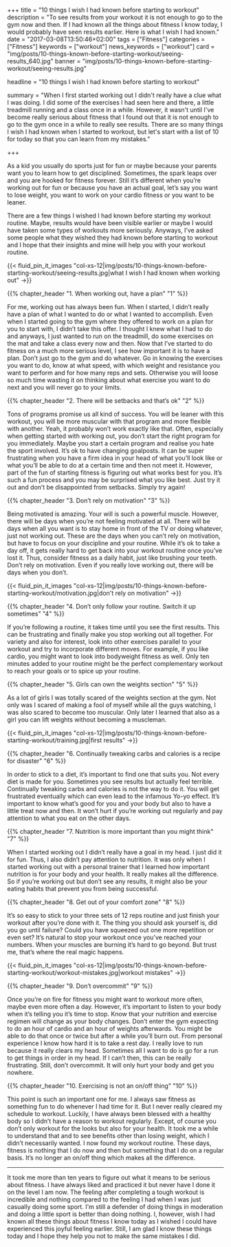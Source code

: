 +++
title = "10 things I wish I had known before starting to workout"
description = "To see results from your workout it is not enough to go to the gym now and then. If I had known all the things about fitness I know today, I would probably have seen results earlier. Here is what I wish I had known."
date = "2017-03-08T13:50:46+02:00"
tags = ["Fitness"]
categories = ["Fitness"]
keywords = ["workout"]
news_keywords = ["workout"]
card = "img/posts/10-things-known-before-starting-workout/seeing-results_640.jpg"
banner = "img/posts/10-things-known-before-starting-workout/seeing-results.jpg"

headline = "10 things I wish I had known before starting to workout"

summary = "When I first started working out I didn't really have a clue what I was doing. I did some of the exercises I had seen here and there, a little treadmill running and a class once in a while. However, it wasn't until I've become really serious about fitness that I found out that it is not enough to go to the gym once in a while to really see results. There are so many things I wish I had known when I started to workout, but let's start with a list of 10 for today so that you can learn from my mistakes."

+++

As a kid you usually do sports just for fun or maybe because your parents want you to learn how to get disciplined. Sometimes, the spark leaps over and you are hooked for fitness forever. Still it’s different when you’re working out for fun or because you have an actual goal, let’s say you want to lose weight, you want to work on your cardio fitness or you want to be leaner.

There are a few things I wished I had known before starting my workout routine. Maybe, results would have been visible earlier or maybe I would have taken some types of workouts more seriously. Anyways, I’ve asked some people what they wished they had known before starting to workout and I hope that their insights and mine will help you with your workout routine.

{{< fluid_pin_it_images
  "col-xs-12|img/posts/10-things-known-before-starting-workout/seeing-results.jpg|what I wish I had known when working out"
->}}

{{% chapter_header "1. When working out, have a plan" "1" %}}

For me, working out has always been fun. When I started, I didn’t really have a plan of what I wanted to do or what I wanted to accomplish. Even when I started going to the gym where they offered to work on a plan for you to start with, I didn’t take this offer. I thought I knew what I had to do and anyways, I just wanted to run on the treadmill, do some exercises on the mat and take a class every now and then. Now that I’ve started to do fitness on a much more serious level, I see how important it is to have a plan. Don’t just go to the gym and do whatever. Go in knowing the exercises you want to do, know at what speed, with which weight and resistance you want to perform and for how many reps and sets. Otherwise you will loose so much time wasting it on thinking about what exercise you want to do next and you will never go to your limits.

{{% chapter_header "2. There will be setbacks and that’s ok" "2" %}}

Tons of programs promise us all kind of success. You will be leaner with this workout, you will be more muscular with that program and more flexible with another. Yeah, it probably won’t work exactly like that. Often, especially when getting started with working out, you don’t start the right program for you immediately. Maybe you start a certain program and realise you hate the sport involved. It’s ok to have changing goalposts. It can be super frustrating when you have a firm idea in your head of what you’ll look like or what you’ll be able to do at a certain time and then not meet it. However, part of the fun of starting fitness is figuring out what works best for you. It’s such a fun process and you may be surprised what you like best. Just try it out and don’t be disappointed from setbacks. Simply try again!

{{% chapter_header "3. Don’t rely on motivation" "3" %}}

Being motivated is amazing. Your will is such a powerful muscle. However, there will be days when you’re not feeling motivated at all. There will be days when all you want is to stay home in front of the TV or doing whatever, just not working out. These are the days when you can’t rely on motivation, but have to focus on your discipline and your routine. While it’s ok to take a day off, it gets really hard to get back into your workout routine once you’ve lost it. Thus, consider fitness as a daily habit, just like brushing your teeth. Don’t rely on motivation. Even if you really love working out, there will be days when you don’t. 

{{< fluid_pin_it_images
  "col-xs-12|img/posts/10-things-known-before-starting-workout/motivation.jpg|don't rely on motivation"
->}}

{{% chapter_header "4. Don’t only follow your routine. Switch it up sometimes" "4" %}}

If you’re following a routine, it takes time until you see the first results. This can be frustrating and finally make you stop working out all together. For variety and also for interest, look into other exercises parallel to your workout and try to incorporate different moves. For example, if you like cardio, you might want to look into bodyweight fitness as well. Only ten minutes added to your routine might be the perfect complementary workout to reach your goals or to spice up your routine.

{{% chapter_header "5. Girls can own the weights section" "5" %}}

As a lot of girls I was totally scared of the weights section at the gym. Not only was I scared of making a fool of myself while all the guys watching, I was also scared to become too muscular. Only later I learned that also as a girl you can lift weights without becoming a muscleman. 

{{< fluid_pin_it_images
  "col-xs-12|img/posts/10-things-known-before-starting-workout/training.jpg|first results"
->}}

{{% chapter_header "6. Continually tweaking carbs and calories is a recipe for disaster" "6" %}}

In order to stick to a diet, it’s important to find one that suits you. Not every diet is made for you. Sometimes you see results but actually feel terrible. Continually tweaking carbs and calories is not the way to do it. You will get frustrated eventually which can even lead to the infamous Yo-yo effect. It’s important to know what’s good for you and your body but also to have a little treat now and then. It won’t hurt if you’re working out regularly and pay attention to what you eat on the other days. 

{{% chapter_header "7. Nutrition is more important than you might think" "7" %}}

When I started working out I didn’t really have a goal in my head. I just did it for fun. Thus, I also didn’t pay attention to nutrition. It was only when I started working out with a personal trainer that I learned how important nutrition is for your body and your health. It really makes all the difference. So if you’re working out but don’t see any results, it might also be your eating habits that prevent you from  being successful. 

{{% chapter_header "8. Get out of your comfort zone" "8" %}}

It’s so easy to stick to your three sets of 12 reps routine and just finish your workout after you’re done with it. The thing you should ask yourself is, did you go until failure? Could you have squeezed out one more repetition or even set? It’s natural to stop your workout once you’ve reached your numbers. When your muscles are burning it’s hard to go beyond. But trust me, that’s where the real magic happens. 

{{< fluid_pin_it_images
  "col-xs-12|img/posts/10-things-known-before-starting-workout/workout-mistakes.jpg|workout mistakes"
->}}

{{% chapter_header "9. Don’t overcommit" "9" %}}

Once you’re on fire for fitness you might want to workout more often, maybe even more often a day. However, it’s important to listen to your body when it’s telling you it’s time to stop. Know that your nutrition and exercise regimen will change as your body changes. Don’t enter the gym expecting to do an hour of cardio and an hour of weights afterwards. You might be able to do that once or twice but after a while you’ll burn out.
From personal experience I know how hard it is to take a rest day. I really love to run because it really clears my head. Sometimes all I want to do is go for a run to get things in order in my head. If I can’t then, this can be really frustrating. Still, don’t overcommit. It will only hurt your body and get you nowhere. 

{{% chapter_header "10. Exercising is not an on/off thing" "10" %}}

This point is such an important one for me. I always saw fitness as something fun to do whenever I had time for it. But I never really cleared my schedule to workout. Luckily, I have always been blessed with a healthy body so I didn’t have a reason to workout regularly. Except, of course you don’t only workout for the looks but also for your health. It took me a while to understand that and to see benefits other than losing weight, which I didn’t necessarily wanted. I now found my workout routine. These days, fitness is nothing that I do now and then but something that I do on a regular basis. It’s no longer an on/off thing which makes all the difference.

<hr class="section-divider">

It took me more than ten years to figure out what it means to be serious about fitness. I have always liked and practiced it but never have I done it on the level I am now. The feeling after completing a tough workout is incredible and nothing compared to the feeling I had when I was just casually doing some sport. I'm still a defender of doing things in moderation and doing a little sport is better than doing nothing. I, however, wish I had known all these things about fitness I know today as I wished I could have experienced this joyful feeling earlier. Still, I am glad I know these things today and I hope they help you not to make the same mistakes I did.
